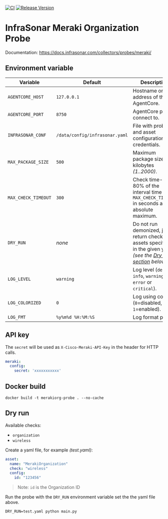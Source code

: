 [![CI](https://github.com/infrasonar/merakiorg-probe/workflows/CI/badge.svg)](https://github.com/infrasonar/merakiorg-probe/actions)
[![Release Version](https://img.shields.io/github/release/infrasonar/merakiorg-probe)](https://github.com/infrasonar/merakiorg-probe/releases)

# InfraSonar Meraki Organization Probe

Documentation: https://docs.infrasonar.com/collectors/probes/meraki/

## Environment variable

Variable            | Default                        | Description
------------------- | ------------------------------ | ------------
`AGENTCORE_HOST`    | `127.0.0.1`                    | Hostname or Ip address of the AgentCore.
`AGENTCORE_PORT`    | `8750`                         | AgentCore port to connect to.
`INFRASONAR_CONF`   | `/data/config/infrasonar.yaml` | File with probe and asset configuration like credentials.
`MAX_PACKAGE_SIZE`  | `500`                          | Maximum package size in kilobytes _(1..2000)_.
`MAX_CHECK_TIMEOUT` | `300`                          | Check time-out is 80% of the interval time with `MAX_CHECK_TIMEOUT` in seconds as absolute maximum.
`DRY_RUN`           | _none_                         | Do not run demonized, just return checks and assets specified in the given yaml _(see the [Dry run section](#dry-run) below)_.
`LOG_LEVEL`         | `warning`                      | Log level (`debug`, `info`, `warning`, `error` or `critical`).
`LOG_COLORIZED`     | `0`                            | Log using colors (`0`=disabled, `1`=enabled).
`LOG_FMT`           | `%y%m%d %H:%M:%S`              | Log format prefix.


## API key

The `secret` will be used as `X-Cisco-Meraki-API-Key` in the header for HTTP calls.

```yaml
meraki:
  config:
    secret: 'xxxxxxxxxxx'
```

## Docker build

```
docker build -t merakiorg-probe . --no-cache
```

## Dry run

Available checks:
- `organization`
- `wireless`

Create a yaml file, for example _(test.yaml)_:

```yaml
asset:
  name: "MerakiOrganization"
  check: "wireless"
  config:
    id: "123456"
```

> Note: `id` is the Organization ID

Run the probe with the `DRY_RUN` environment variable set the the yaml file above.

```
DRY_RUN=test.yaml python main.py
```
